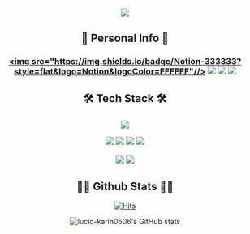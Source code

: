 <!--- Header --->

<h1 align='center'>
<img src="https://capsule-render.vercel.app/api?type=waving&color=gradient&customColorList=2,2,2,2,2,2&height=250&section=header&text=Welcome&fontSize=50&animation=twinkling&fontColor=FFC079&fontAlignY=40&desc=to%20Lucio's%20Github&descAlign=60&descAlignY=55" />
</h1>

<!--- Personal Info --->
<h2 align='center'>🧐 Personal Info 🧐</h2>

<h3 align='center'>

<a href="https://syyoon.oopy.io/" target="_blank"><img src="https://img.shields.io/badge/Notion-333333?style=flat&logo=Notion&logoColor=FFFFFF"//></a>
<a href="https://www.linkedin.com/in/se-young-yoon-1545b0239" target="_blank"><img src="https://img.shields.io/badge/LinkedIn-0A66C2?style=flat&logo=LinkedIn&logoColor=FFFFFF&link=https://www.linkedin.com/in/se-young-yoon-1545b0239"/></a> 
<a href="mailto:syy258577@gmail.com" target="_blank"><img src="https://img.shields.io/badge/Gmail-EA4335?style=flat&logo=Gmail&logoColor=FFFFFF"/></a> 
<a href="mailto:syy2585@naver.com" target="_blank"><img src="https://img.shields.io/badge/Naver-03C75A?style=flat&logo=Naver&logoColor=FFFFFF"/></a>

</h3>

<!--- Tech Stack --->
<h2 align='center'>🛠️ Tech Stack 🛠️</h2>
<h3 align='center'>

<img src="https://img.shields.io/badge/Python-3766AB?style=flat&logo=Python&logoColor=white"/></a>

<img src="https://img.shields.io/badge/Slack-4A154B?style=flat&logo=Slack&logoColor=white"/></a>
<img src="https://img.shields.io/badge/GitHub-181717?style=flat&logo=Github&logoColor=white"/></a>
<img src="https://img.shields.io/badge/Jira-0052CC?style=flat&logo=Jira Software&logoColor=white"/></a>
<img src="https://img.shields.io/badge/Notion-333333?style=flat&logo=Notion&logoColor=FFFFFF"/></a>

<img src="https://img.shields.io/badge/VSCode-007ACC?style=flat&logo=Visual Studio Code&logoColor=white"/></a>
<img src="https://img.shields.io/badge/Jupyter-F37626?style=flat&logo=Jupyter&logoColor=white"/></a>
</h3>

<!--- Github Hits & Stats --->
<h2 align='center'>👩‍💻 Github Stats 👩‍💻</h2>

<div align='center'>

[![Hits](https://hits.seeyoufarm.com/api/count/incr/badge.svg?url=https%3A%2F%2Fgithub.com%2Flucio-karin0506%2F&count_bg=%2379C83D&title_bg=%23555555&icon=&icon_color=%23E7E7E7&title=hits&edge_flat=false)](https://hits.seeyoufarm.com)

![lucio-karin0506's GitHub stats](https://github-readme-stats.vercel.app/api?username=lucio-karin0506&show_icons=true&theme=tokyonight)

</div>
